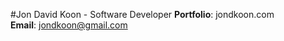 #Jon David Koon - Software Developer
**Portfolio**: jondkoon.com  
**Email**: jondkoon@gmail.com  

